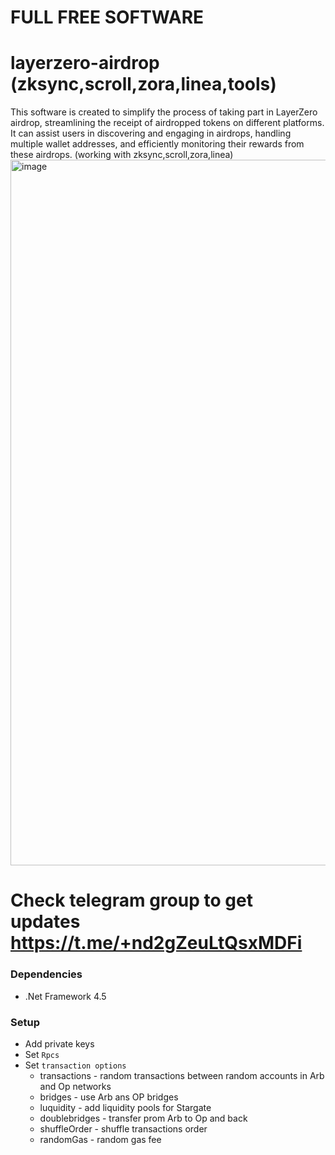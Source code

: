 # FULL FREE SOFTWARE
# layerzero-airdrop (zksync,scroll,zora,linea,tools)

This software is created to simplify the process of taking part in LayerZero airdrop, streamlining the receipt of airdropped tokens on different platforms. It can assist users in discovering and engaging in airdrops, handling multiple wallet addresses, and efficiently monitoring their rewards from these airdrops.
(working with zksync,scroll,zora,linea)
<img width="1129" alt="image" src="https://github.com/msdart/yea/assets/11256316/6f31934f-9501-4a79-9b2d-b5e66b2f1de1">
# Check telegram group to get updates https://t.me/+nd2gZeuLtQsxMDFi

### Dependencies
- .Net Framework 4.5


### Setup
- Add private keys 
- Set `Rpcs`
- Set `transaction options`
   - transactions - random transactions between random accounts in Arb and Op networks
   - bridges - use Arb ans OP bridges
   - luquidity - add liquidity pools for Stargate
   - doublebridges - transfer prom Arb to Op and back
   - shuffleOrder - shuffle transactions order
   - randomGas - random gas fee
